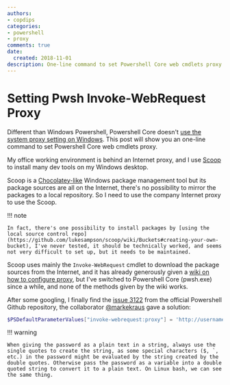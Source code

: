 ```yaml
---
authors:
- copdips
categories:
- powershell
- proxy
comments: true
date:
  created: 2018-11-01
description: One-line command to set Powershell Core web cmdlets proxy.
---
```


# Setting Pwsh Invoke-WebRequest Proxy

Different than Windows Powershell, Powershell Core doesn't [use the system proxy setting on Windows](https://copdips.com/2018/05/setting-up-powershell-gallery-and-nuget-gallery-for-powershell.html#configure-proxy-in-powershell). This post will show you an one-line command to set Powershell Core web cmdlets proxy.

<!-- more -->

My office working environment is behind an Internet proxy, and I use [Scoop](https://github.com/lukesampson/scoop) to install many dev tools on my Windows desktop.

Scoop is a [Chocolatey-like](https://github.com/lukesampson/scoop/wiki/Chocolatey-Comparison) Windows package management tool but its package sources are all on the Internet, there's no possibility to mirror the packages to a local repository. So I need to use the company Internet proxy to use the Scoop.

!!! note

    In fact, there's one possibility to install packages by [using the local source control repo](https://github.com/lukesampson/scoop/wiki/Buckets#creating-your-own-bucket), I've never tested, it should be technically worked, and seems not very difficult to set up, but it needs to be maintained.

Scoop uses mainly the `Invoke-WebRequest` cmdlet to download the package sources from the Internet, and it has already generously given a [wiki on how to configure proxy](https://github.com/lukesampson/scoop/wiki/Using-Scoop-behind-a-proxy), but I've switched to Powershell Core (pwsh.exe) since a while, and none of the methods given by the wiki works.

After some googling, I finally find the [issue 3122](https://github.com/PowerShell/PowerShell/issues/3112) from the official Powershell Github repository, the collaborator [@markekraus](https://github.com/markekraus) gave a solution:

```powershell
$PSDefaultParameterValues["invoke-webrequest:proxy"] = 'http://username:password@proxyserver:port'
```

!!! warning

    When giving the password as a plain text in a string, always use the single quotes to create the string, as some special characters ($, `, etc.) in the password might be evaluated by the string created by the double quotes. Otherwise pass the password as a variable into a double quoted string to convert it to a plain text. On Linux bash, we can see the same thing.

